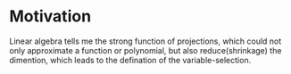 # Motivation

Linear algebra tells me the strong function of projections, which could not only approximate a function or polynomial, but also reduce(shrinkage) the dimention, which leads to the defination of the variable-selection.
